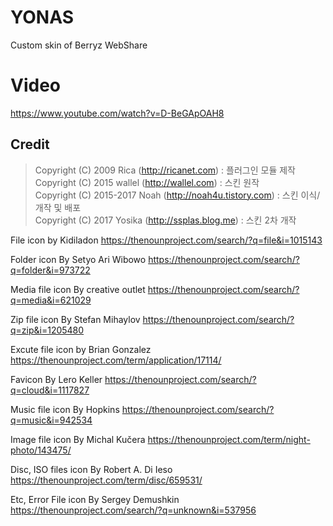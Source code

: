 # YONAS
Custom skin of Berryz WebShare

# Video
https://www.youtube.com/watch?v=D-BeGApOAH8

## Credit
> Copyright (C) 2009 Rica (http://ricanet.com)             : 플러그인 모듈 제작 <br>
Copyright (C) 2015 wallel (http://wallel.com)            : 스킨 원작 <br>
Copyright (C) 2015-2017 Noah (http://noah4u.tistory.com) : 스킨 이식/개작 및 배포 <br>
Copyright (C) 2017 Yosika (http://ssplas.blog.me) : 스킨 2차 개작 <br>


File icon by Kidiladon https://thenounproject.com/search/?q=file&i=1015143 

Folder icon By Setyo Ari Wibowo https://thenounproject.com/search/?q=folder&i=973722

Media file icon By creative outlet  https://thenounproject.com/search/?q=media&i=621029

Zip file icon By Stefan Mihaylov https://thenounproject.com/search/?q=zip&i=1205480

Excute file icon by Brian Gonzalez https://thenounproject.com/term/application/17114/

Favicon By Lero Keller https://thenounproject.com/search/?q=cloud&i=1117827

Music file icon By Hopkins https://thenounproject.com/search/?q=music&i=942534

Image file icon By Michal Kučera https://thenounproject.com/term/night-photo/143475/

Disc, ISO files icon By Robert A. Di Ieso https://thenounproject.com/term/disc/659531/

Etc, Error File icon By Sergey Demushkin  https://thenounproject.com/search/?q=unknown&i=537956
